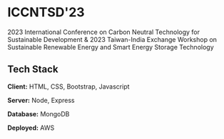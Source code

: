# ICCNTSD'23

2023 International Conference on Carbon Neutral Technology for Sustainable Development & 2023 Taiwan-India Exchange Workshop on
Sustainable Renewable Energy and Smart Energy Storage Technology


## Tech Stack

**Client:** HTML, CSS, Bootstrap, Javascript

**Server:** Node, Express

**Database:** MongoDB

**Deployed:** AWS
